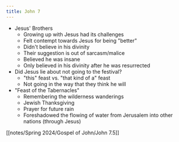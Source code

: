 ```yaml
---
title: John 7
---
```

- Jesus' Brothers
	- Growing up with Jesus had its challenges
	- Felt contempt towards Jesus for being "better"
	- Didn't believe in his divinity
	- Their suggestion is out of sarcasm/malice
	- Believed he was insane
	- Only believed in his divinity after he was resurrected
- Did Jesus lie about not going to the festival?
	- "this" feast vs. "that kind of a" feast
	- Not going in the way that they think he will
- "Feast of the Tabernacles"
	- Remembering the wilderness wanderings
	- Jewish Thanksgiving
	- Prayer for future rain
	- Foreshadowed the flowing of water from Jerusalem into other nations (through Jesus)

[[notes/Spring 2024/Gospel of John/John 7.5]]